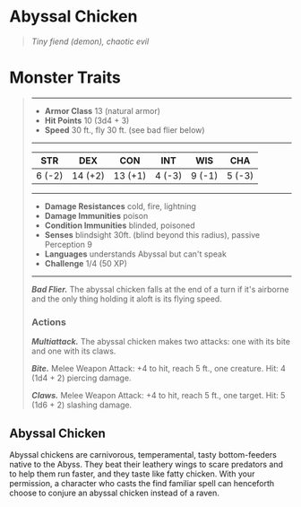 # Abyssal Chicken
>*Tiny fiend (demon), chaotic evil*
# Monster Traits
>___
>- **Armor Class** 13 (natural armor)
>- **Hit Points** 10 (3d4 + 3)
>- **Speed** 30 ft., fly 30 ft. (see bad flier below)
>___
>|STR|DEX|CON|INT|WIS|CHA|
>|:---:|:---:|:---:|:---:|:---:|:---:|
>|6 (-2)|14 (+2)|13 (+1)|4 (-3)|9 (-1)|5 (-3)|
>___
>- **Damage Resistances** cold, fire, lightning
>- **Damage Immunities** poison
>- **Condition Immunities** blinded, poisoned
>- **Senses** blindsight 30ft. (blind beyond this radius), passive Perception 9
>- **Languages** understands Abyssal but can't speak
>- **Challenge** 1/4 (50 XP)
>___
>***Bad Flier.*** The abyssal chicken falls at the end of a turn if it's airborne and the only thing holding it aloft is its flying speed.  
>
>### Actions
>***Multiattack.*** The abyssal chicken makes two attacks: one with its bite and one with its claws.  
>
>***Bite.*** Melee Weapon Attack: +4 to hit, reach 5 ft., one creature. Hit: 4 (1d4 + 2) piercing damage.  
>
>***Claws.*** Melee Weapon Attack: +4 to hit, reach 5 ft., one target. Hit: 5 (1d6 + 2) slashing damage.
## Abyssal Chicken
Abyssal chickens are carnivorous, temperamental, tasty bottom-feeders native to the Abyss. They beat their leathery wings to scare predators and to help them run faster, and they taste like fatty chicken.
With your permission, a character who casts the find familiar spell can henceforth choose to conjure an abyssal chicken instead of a raven.
